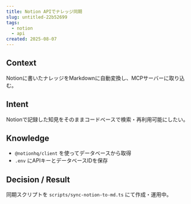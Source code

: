 ```yaml
---
title: Notion APIでナレッジ同期
slug: untitled-22b52699
tags:
  - notion
  - api
created: 2025-08-07
---
```



## Context


Notionに書いたナレッジをMarkdownに自動変換し、MCPサーバーに取り込む。


## Intent


Notionで記録した知見をそのままコードベースで検索・再利用可能にしたい。


## Knowledge

- `@notionhq/client` を使ってデータベースから取得
- `.env` にAPIキーとデータベースIDを保存

## Decision / Result


同期スクリプトを `scripts/sync-notion-to-md.ts` にて作成・運用中。



